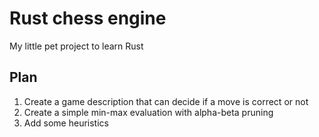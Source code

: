 # Rust chess engine

My little pet project to learn Rust

## Plan

1. Create a game description that can decide if a move is correct or not
2. Create a simple min-max evaluation with alpha-beta pruning
3. Add some heuristics
